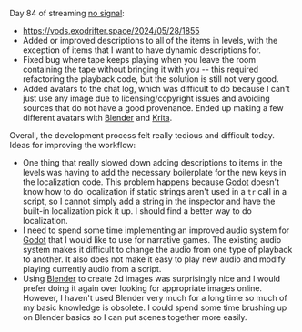 Day 84 of streaming [no signal](../notes/no-signal.md):
- https://vods.exodrifter.space/2024/05/28/1855
- Added or improved descriptions to all of the items in levels, with the exception of items that I want to have dynamic descriptions for.
- Fixed bug where tape keeps playing when you leave the room containing the tape without bringing it with you -- this required refactoring the playback code, but the solution is still not very good.
- Added avatars to the chat log, which was difficult to do because I can't just use any image due to licensing/copyright issues and avoiding sources that do not have a good provenance. Ended up making a few different avatars with [Blender](../notes/blender.md) and [Krita](../notes/krita.md).

Overall, the development process felt really tedious and difficult today. Ideas for improving the workflow:
- One thing that really slowed down adding descriptions to items in the levels was having to add the necessary boilerplate for the new keys in the localization code. This problem happens because [Godot](../notes/godot.md) doesn't know how to do localization if static strings aren't used in a `tr` call in a script, so I cannot simply add a string in the inspector and have the built-in localization pick it up. I should find a better way to do localization.
- I need to spend some time implementing an improved audio system for [Godot](../notes/godot.md) that I would like to use for narrative games. The existing audio system makes it difficult to change the audio from one type of playback to another. It also does not make it easy to play new audio and modify playing currently audio from a script.
- Using [Blender](../notes/blender.md) to create 2d images was surprisingly nice and I would prefer doing it again over looking for appropriate images online. However, I haven't used Blender very much for a long time so much of my basic knowledge is obsolete. I could spend some time brushing up on Blender basics so I can put scenes together more easily.
